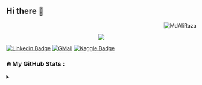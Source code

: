 ## Hi there 👋
<p align="right"> <img src="https://komarev.com/ghpvc/?username=MdAliRaza&label=Views&color=blue&style=for-the-badge" alt="MdAliRaza" /> </p>

<div id="header" align="center">
  <img src="https://media.giphy.com/media/doXBzUFJRxpaUbuaqz/giphy.gif"/>
</div>


[![Linkedin Badge](https://img.shields.io/badge/-LinkedIn-blue?style=flat&logo=Linkedin&logoColor=white)](https://www.linkedin.com/in/mdaliraza/)
[![GMail](https://img.shields.io/badge/-Gmail-red?style=flat&logo=Gmail&logoColor=white)](mailto:mdaliraza8d@gmail.com)
[![Kaggle Badge](https://img.shields.io/badge/-Kaggle-blue?style=flat&logo=Kaggle&logoColor=white)](https://www.linkedin.com/in/mdaliraza/)


### :fire: My GitHub Stats :
<details><summary></summary>
<p align="center">

<a href="https://github.com/MdAliRaza">
  <img align="center" height="137px" src="https://github-readme-stats.vercel.app/api?username=MdAliRaza&hide_title=true&hide_border=true&show_icons=true&include_all_commits=true&count_private=true&line_height=21&text_color=000&icon_color=000&bg_color=0,ea6161,ffc64d,fffc4d,52fa5a&theme=graywhite" /><!-- wi*quL3fcV --><img align="center" height="137px" src="https://github-readme-stats.vercel.app/api/top-langs/?username=MdAliRaza&hide=html&hide_title=true&hide_border=true&layout=compact&langs_count=7&exclude_repo=comp426,Redventures-Movie-Quotes&text_color=000&icon_color=fff&bg_color=0,52fa5a,4dfcff,c64dff&theme=graywhite" />
</a>


<img align="center" src="https://github-readme-streak-stats.herokuapp.com/?user=MdAliRaza&" alt="MdALiRaza" />

</p>
</details>


